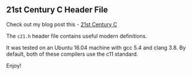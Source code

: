 21st Century C Header File
-----------------------------

Check out my blog post this - [21st Century C](http://www.garin.io/21st-c)

The `c21.h` header file contains useful modern definitions.

It was tested on an Ubuntu 16.04 machine with gcc 5.4 and clang 3.8.
By default, both of these compilers use the c11 standard.

Enjoy!
